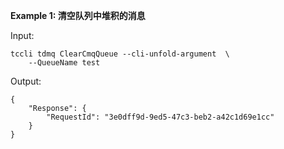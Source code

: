**Example 1: 清空队列中堆积的消息**



Input: 

```
tccli tdmq ClearCmqQueue --cli-unfold-argument  \
    --QueueName test
```

Output: 
```
{
    "Response": {
        "RequestId": "3e0dff9d-9ed5-47c3-beb2-a42c1d69e1cc"
    }
}
```

